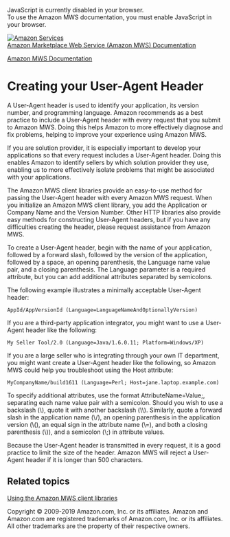 <div id="MWSDX_noscript">

JavaScript is currently disabled in your browser.  
To use the Amazon MWS documentation, you must enable JavaScript in your
browser.

</div>

<div id="MWSDX_divtop">

[![Amazon
Services](https://images-na.ssl-images-amazon.com/images/G/08/mwsportal/fr_FR/amazonservices.gif "Amazon Services")](http://services.amazon.fr)  
<span id="MWSDX_titlebar">[Amazon Marketplace Web Service (Amazon MWS)
Documentation](https://developer.amazonservices.fr/gp/mws/docs.html)</span>

</div>

<div id="MWSDX_divbottom">

<div id="MWSDX_divleft">

<div id="MWSDX_toc">

</div>

</div>

<div id="MWSDX_divright">

<div id="MWSDX_content">

<span id="MWSDX_breadcrumbs">[Amazon MWS
Documentation](https://developer.amazonservices.fr/gp/mws/docs.html)</span>

Creating your User-Agent Header
===============================

<div class="body">

A User-Agent header is used to identify your application, its version
number, and programming language. Amazon recommends as a best practice
to include a User-Agent header with every request that you submit to
<span class="ph">Amazon MWS</span>. Doing this helps Amazon to more
effectively diagnose and fix problems, helping to improve your
experience using <span class="ph">Amazon MWS</span>.

If you are solution provider, it is especially important to develop your
applications so that every request includes a User-Agent header. Doing
this enables Amazon to identify sellers by which solution provider they
use, enabling us to more effectively isolate problems that might be
associated with your applications.

The <span class="ph">Amazon MWS</span> client libraries provide an
easy-to-use method for passing the User-Agent header with every <span
class="ph">Amazon MWS</span> request. When you initialize an <span
class="ph">Amazon MWS</span> client library, you add the Application or
Company Name and the Version Number. Other HTTP libraries also provide
easy methods for constructing User-Agent headers, but if you have any
difficulties creating the header, please request assistance from <span
class="ph">Amazon MWS</span>.

To create a User-Agent header, begin with the name of your application,
followed by a forward slash, followed by the version of the application,
followed by a space, an opening parenthesis, the Language name value
pair, and a closing parenthesis. The Language parameter is a required
attribute, but you can add additional attributes separated by
semicolons.

The following example illustrates a minimally acceptable User-Agent
header:

    AppId/AppVersionId (Language=LanguageNameAndOptionallyVersion)

If you are a third-party application integrator, you might want to use a
User-Agent header like the following:

    My Seller Tool/2.0 (Language=Java/1.6.0.11; Platform=Windows/XP)

If you are a large seller who is integrating through your own IT
department, you might want create a User-Agent header like the
following, so <span class="ph">Amazon MWS</span> could help you
troubleshoot using the Host attribute:

    MyCompanyName/build1611 (Language=Perl; Host=jane.laptop.example.com)

To specify additional attributes, use the format AttributeName=Value;,
separating each name value pair with a semicolon. Should you wish to use
a backslash (\\), quote it with another backslash (\\\\). Similarly,
quote a forward slash in the application name (\\/), an opening
parenthesis in the application version (\\(), an equal sign in the
attribute name (\\=), and both a closing parenthesis (\\)), and a
semicolon (\\;) in attribute values.

Because the User-Agent header is transmitted in every request, it is a
good practice to limit the size of the header. <span class="ph">Amazon
MWS</span> will reject a User-Agent header if it is longer than 500
characters.

</div>

<div id="RelatedTopics" class="topic nested1">

Related topics
--------------

<div class="body">

<a href="DG_ClientLibraries.md" class="xref">Using the Amazon MWS client libraries</a>

</div>

</div>

<div id="MWSDX_footer">

Copyright © 2009-2019 Amazon.com, Inc. or its affiliates. Amazon and
Amazon.com are registered trademarks of Amazon.com, Inc. or its
affiliates. All other trademarks are the property of their respective
owners.

</div>

</div>

</div>

<div style="clear: both;">

</div>

</div>
